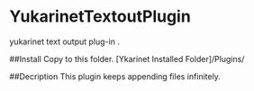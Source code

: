 # YukarinetTextoutPlugin
yukarinet text output plug-in .


##Install
Copy to this folder. 
\[Ykarinet Installed Folder\]/Plugins/

##Decription
This plugin keeps appending files infinitely.
